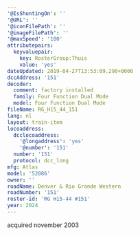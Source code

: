 ```yaml
---
'@IsShuntingOn': ''
'@URL': ''
'@iconFilePath': ''
'@imageFilePath': ''
'@maxSpeed': '100'
attributepairs:
  keyvaluepair:
    key: RosterGroup:Thuis
    value: 'yes'
dateUpdated: 2019-04-27T13:53:09.290+0000
dccAddress: '151'
decoder:
  comment: factory installed
  family: Four Function Dual Mode
  model: Four Function Dual Mode
fileName: RG_H15_44_151
lang: nl
layout: train-item
locoaddress:
  dcclocoaddress:
    '@longaddress': 'yes'
    '@number': '151'
  number: '151'
  protocol: dcc_long
mfg: Atlas
model: '52086'
owner: ''
roadName: Denver & Rio Grande Western
roadNumber: '151'
roster-id: 'RG H15-44 #151'
year: 2024
---
```

acquired november 2003
